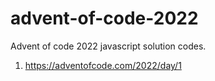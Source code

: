 # advent-of-code-2022
 Advent of code 2022 javascript solution codes.

1. https://adventofcode.com/2022/day/1
